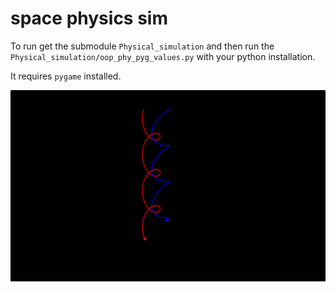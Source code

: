 # space physics sim

To run get the submodule `Physical_simulation` and
then run the `Physical_simulation/oop_phy_pyg_values.py` with your python installation.

It requires `pygame` installed.

![physics_sim.png](physics_sim.png)
